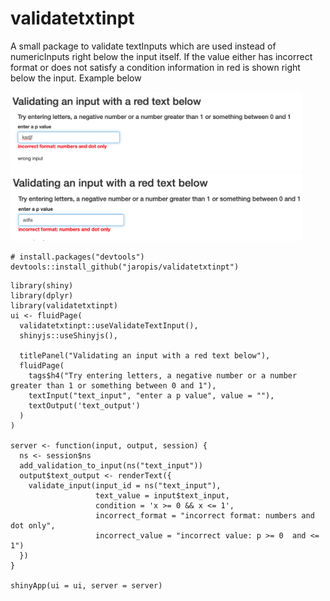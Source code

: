 # validatetxtinpt
A small package to validate textInputs which are used instead of numericInputs right below the input itself. If the value either has incorrect format or does not satisfy a condition information in red is shown right below the input. Example below

 <img src="example1-1.png" width="467" />
 
 <img src="example1-2.png" width="467" />

```{r gh-installation, eval = FALSE}
# install.packages("devtools")
devtools::install_github("jaropis/validatetxtinpt")
```

```{r, eval = FALSE}
library(shiny)
library(dplyr)
library(validatetxtinpt)
ui <- fluidPage(
  validatetxtinpt::useValidateTextInput(),
  shinyjs::useShinyjs(),

  titlePanel("Validating an input with a red text below"),
  fluidPage(
    tags$h4("Try entering letters, a negative number or a number greater than 1 or something between 0 and 1"),
    textInput("text_input", "enter a p value", value = ""),
    textOutput('text_output')
  )
)

server <- function(input, output, session) {
  ns <- session$ns
  add_validation_to_input(ns("text_input"))
  output$text_output <- renderText({
    validate_input(input_id = ns("text_input"),
                   text_value = input$text_input,
                   condition = 'x >= 0 && x <= 1',
                   incorrect_format = "incorrect format: numbers and dot only",
                   incorrect_value = "incorrect value: p >= 0  and <= 1")
  })
}

shinyApp(ui = ui, server = server)
```
